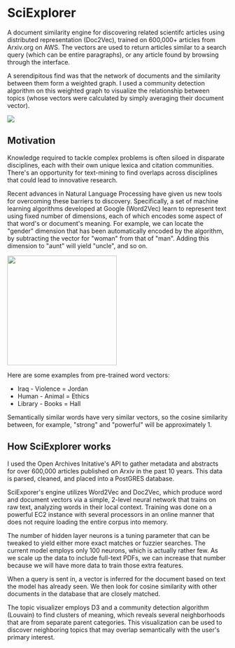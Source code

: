 # SciExplorer

A document similarity engine for discovering related scientifc articles using distributed representation (Doc2Vec), trained on 600,000+ articles from Arxiv.org on AWS. The vectors are used to return articles similar to a search query (which can be entire paragraphs), or any article found by browsing through the interface.

A serendipitous find was that the network of documents and the similarity between them form a weighted graph. I used a community detection algorithm on this weighted graph to visualize the relationship between topics (whose vectors were calculated by simply averaging their document vector). 

<a href="http://52.90.165.201:5000/viz?preview=yes">
<img src='https://raw.githubusercontent.com/sepehr125/arxiv-doc2vec-recommender/master/presentation/images/viz_labeled.png' />
</a>


## Motivation
Knowledge required to tackle complex problems is often siloed in disparate disciplines, each with their own unique lexica and citation communities. There's an opportunity for text-mining to find overlaps across disciplines that could lead to innovative research. 

Recent advances in Natural Language Processing have given us new tools for overcoming these barriers to discovery. Specifically, a set of machine learning algorithms developed at Google (Word2Vec) learn to represent text using fixed number of dimensions, each of which encodes some aspect of that word's or document's meaning. For example, we can locate the "gender" dimension that has been automatically encoded by the algorithm, by subtracting the vector for "woman" from that of "man". Adding this dimension to "aunt" will yield "uncle", and so on. 

<img width="250" src="https://raw.githubusercontent.com/sepehr125/arxiv-doc2vec-recommender/master/presentation/images/word_vectors_example.png" />

Here are some examples from pre-trained word vectors:
- Iraq - Violence = Jordan
- Human - Animal = Ethics
- Library - Books = Hall

Semantically similar words have very similar vectors, so the cosine similarity between, for example, "strong" and "powerful" will be approximately 1.

## How SciExplorer works

I used the Open Archives Initative's API to gather metadata and abstracts for over 600,000 articles published on Arxiv in the past 10 years. This data is parsed, cleaned, and placed into a PostGRES database.  

SciExporer's engine utilizes Word2Vec and Doc2Vec, which produce word and document vectors via a simple, 2-level neural network that trains on raw text, analyzing words in their local context. Training was done on a powerful EC2 instance with several processors in an online manner that does not require loading the entire corpus into memory.  

The number of hidden layer neurons is a tuning parameter that can be tweaked to yield either more exact matches or fuzzier searches. The current model employs only 100 neurons, which is actually rather few. As we scale up the data to include full-text PDFs, we can increase that number because we will have more data to train those extra features.  

When a query is sent in, a vector is inferred for the document based on text the model has already seen. We then look for cosine similarity with other documents in the database that are closely matched. 

The topic visualizer employs D3 and a community detection algorithm (Louvain) to find clusters of meaning, which reveals several neighborhoods that are from separate parent categories. This visualization can be used to discover neighboring topics that may overlap semantically with the user's primary interest. 

